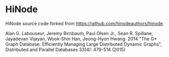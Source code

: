# HiNode

HiNode source code forked from https://github.com/hinodeauthors/hinode.

Alan G. Labouseur, Jeremy Birnbaum, Paul Olsen Jr., Sean R. Spillane, Jayadevan Vijayan, Wook-Shin Han, Jeong-Hyon Hwang. 2014 "The G* Graph Database: Efficiently Managing Large Distributed Dynamic Graphs", Distributed and Parallel Databases 33(4): 479-514 (2015) 
